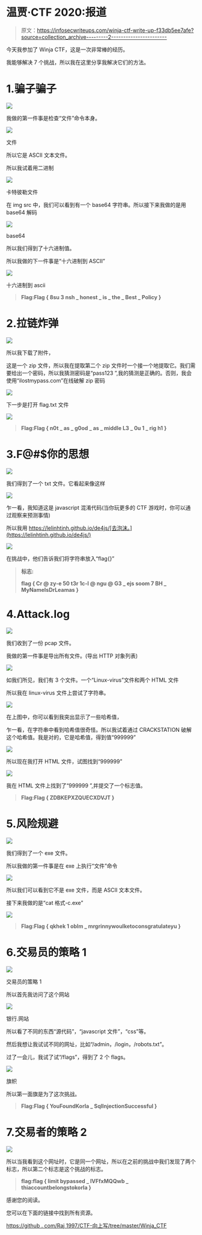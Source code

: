 # 温贾·CTF 2020:报道

> 原文：<https://infosecwriteups.com/winja-ctf-write-up-f33db5ee7afe?source=collection_archive---------2----------------------->

今天我参加了 Winja CTF，这是一次非常棒的经历。

我能够解决 7 个挑战，所以我在这里分享我解决它们的方法。

# 1.骗子骗子

![](img/214589925f766fa497f44acf4b6f2d5b.png)

我做的第一件事是检查“文件”命令本身。

![](img/5fdc56381da7603085c85dee1ffcfbe2.png)

文件

所以它是 ASCII 文本文件。

所以我试着用二进制

![](img/ba94836b680689c8ce92f5cb59415f63.png)

卡特彼勒文件

在 img src 中，我们可以看到有一个 base64 字符串。所以接下来我做的是用 base64 解码

![](img/7c400a7891fdaddaaaccdeef6217c613.png)

base64

所以我们得到了十六进制值。

所以我做的下一件事是“十六进制到 ASCII”

![](img/87c51dfa369416eaa47c762ea4d34d11.png)

十六进制到 ascii

> **Flag:Flag { 8su 3 nsh _ honest _ is _ the _ Best _ Policy }**

# 2.拉链炸弹

![](img/9be2b26c7629effb7107301443df9ec6.png)

所以我下载了附件，

这是一个 zip 文件，所以我在提取第二个 zip 文件时一个接一个地提取它。我们需要给出一个密码，所以我猜测密码是“pass123 ”,我的猜测是正确的。否则，我会使用“ilostmypass.com”在线破解 zip 密码

![](img/e6ff25ada3af372e3193d859b43158d1.png)

下一步是打开 flag.txt 文件

![](img/e58d9fae5cdf7be670ad533d28e8f22c.png)

> **Flag:Flag { n0t _ as _ g0od _ as _ middle L3 _ 0u 1 _ rig h1 }**

# 3.F@#$你的思想

![](img/da34cf59e8bbd39c00fe2e7581af4102.png)

我们得到了一个 txt 文件。它看起来像这样

![](img/4008c3af6953aefcdbbaac32d94dc7cd.png)

乍一看，我知道这是 javascript 混淆代码(当你玩更多的 CTF 游戏时，你可以通过观察来预测事情)

所以我用 https://lelinhtinh.github.io/de4js/[去泡沫。](https://lelinhtinh.github.io/de4js/)

![](img/d74f017280e4aae02b15943261cdd493.png)

在挑战中，他们告诉我们将字符串放入“flag{}”

> **标志:**
> 
> **flag { Cr @ zy-e 50 t3r 1c-l @ ngu @ G3 _ ejs soom 7 BH _ MyNameIsDrLeamas }**

# 4.Attack.log

![](img/fd552d29c6bdd6c0065285f7372f1255.png)

我们收到了一份 pcap 文件。

我做的第一件事是导出所有文件。(导出 HTTP 对象列表)

![](img/e91fa7e6235ed7e75d03f7f30cfc0ce3.png)

如我们所见，我们有 3 个文件。一个“Linux-virus”文件和两个 HTML 文件

所以我在 linux-virus 文件上尝试了字符串。

![](img/c9d4fb80ea3c2626d5e2848dc1f8867c.png)

在上图中，你可以看到我突出显示了一些哈希值，

乍一看，在字符串中看到哈希值很奇怪。所以我试着通过 CRACKSTATION 破解这个哈希值。我是对的，它是哈希值，得到值“999999”

![](img/d037496c53ef74bbc2002fdfc81b0e84.png)

所以现在我打开 HTML 文件，试图找到“999999”

![](img/bf134a60c8574a3d4ea4eccbeb4c3354.png)

我在 HTML 文件上找到了“999999 ”,并提交了一个标志值。

> **Flag:Flag { ZDBKEPXZQUECXDVJT }**

# 5.风险规避

![](img/fc6f1cc2ab48d1330746d0e9b3d4bd64.png)

我们得到了一个 exe 文件。

所以我做的第一件事是在 exe 上执行“文件”命令

![](img/803600bc8756c086a84398b5b10d72bf.png)

所以我们可以看到它不是 exe 文件，而是 ASCII 文本文件。

接下来我做的是“cat 格式-c.exe”

![](img/5aa190917c188ddb5930abdea3125aa5.png)

> **Flag:Flag { qkhek 1 oblm _ mrgrinnywoulketoconsgratulateyu }**

# 6.交易员的策略 1

![](img/c9adff9d226d19ae20d1d85a2f4a4315.png)

交易员的策略 1

所以首先我访问了这个网站

![](img/cc7c29b38078d7035520a5a5ba455d1b.png)

银行.网站

所以看了不同的东西“源代码”，“javascript 文件”，“css”等。

然后我想让我试试不同的网址，比如“/admin，/login，/robots.txt”。

过了一会儿，我试了试“/flags”，得到了 2 个 flags。

![](img/f130201475d737bb0a78155dff5ba11b.png)

旗帜

所以第一面旗是为了这次挑战。

> **Flag:Flag { YouFoundKorla _ SqlInjectionSuccessful }**

# 7.交易者的策略 2

![](img/150ebcadb1f6c5b165cbe0adcfcc3bf9.png)

所以当我看到这个网址时，它是同一个网址，所以在之前的挑战中我们发现了两个标志，所以第二个标志是这个挑战的标志。

> **flag:flag { limit bypassed _ IVFfxMQQwb _ thiaccountbelongstokorla }**

感谢您的阅读。

您可以在下面的链接中找到所有资源。

[https://github . com/Raj 1997/CTF-向上写/tree/master/Winja_CTF](https://github.com/raj1997/CTF-Write-up/tree/master/Winja_CTF/)